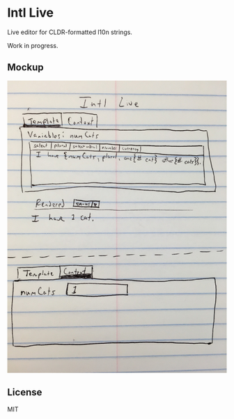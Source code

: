 # Intl Live

Live editor for CLDR-formatted l10n strings.

Work in progress.

## Mockup

![Mockup](sketch.jpg?raw=true "Mockup")

## License

MIT
